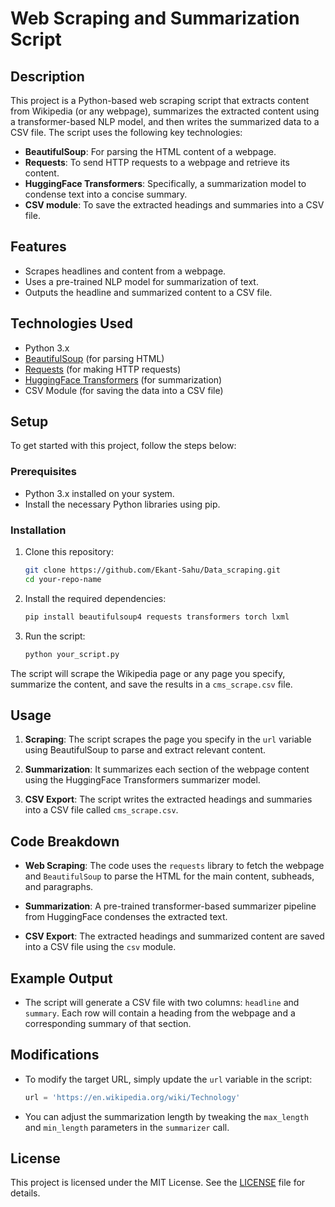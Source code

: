 # Web Scraping and Summarization Script

## Description

This project is a Python-based web scraping script that extracts content from Wikipedia (or any webpage), summarizes the extracted content using a transformer-based NLP model, and then writes the summarized data to a CSV file. The script uses the following key technologies:
- **BeautifulSoup**: For parsing the HTML content of a webpage.
- **Requests**: To send HTTP requests to a webpage and retrieve its content.
- **HuggingFace Transformers**: Specifically, a summarization model to condense text into a concise summary.
- **CSV module**: To save the extracted headings and summaries into a CSV file.

## Features

- Scrapes headlines and content from a webpage.
- Uses a pre-trained NLP model for summarization of text.
- Outputs the headline and summarized content to a CSV file.
  
## Technologies Used

- Python 3.x
- [BeautifulSoup](https://www.crummy.com/software/BeautifulSoup/) (for parsing HTML)
- [Requests](https://pypi.org/project/requests/) (for making HTTP requests)
- [HuggingFace Transformers](https://huggingface.co/transformers/) (for summarization)
- CSV Module (for saving the data into a CSV file)

## Setup

To get started with this project, follow the steps below:

### Prerequisites

- Python 3.x installed on your system.
- Install the necessary Python libraries using pip.

### Installation

1. Clone this repository:
    ```bash
    git clone https://github.com/Ekant-Sahu/Data_scraping.git
    cd your-repo-name
    ```

2. Install the required dependencies:
    ```bash
    pip install beautifulsoup4 requests transformers torch lxml
    ```

3. Run the script:
    ```bash
    python your_script.py
    ```

The script will scrape the Wikipedia page or any page you specify, summarize the content, and save the results in a `cms_scrape.csv` file.

## Usage

1. **Scraping**: The script scrapes the page you specify in the `url` variable using BeautifulSoup to parse and extract relevant content.
  
2. **Summarization**: It summarizes each section of the webpage content using the HuggingFace Transformers summarizer model.

3. **CSV Export**: The script writes the extracted headings and summaries into a CSV file called `cms_scrape.csv`.

## Code Breakdown

- **Web Scraping**: 
    The code uses the `requests` library to fetch the webpage and `BeautifulSoup` to parse the HTML for the main content, subheads, and paragraphs.
  
- **Summarization**: 
    A pre-trained transformer-based summarizer pipeline from HuggingFace condenses the extracted text.

- **CSV Export**: 
    The extracted headings and summarized content are saved into a CSV file using the `csv` module.

## Example Output

- The script will generate a CSV file with two columns: `headline` and `summary`. Each row will contain a heading from the webpage and a corresponding summary of that section.

## Modifications

- To modify the target URL, simply update the `url` variable in the script:
    ```python
    url = 'https://en.wikipedia.org/wiki/Technology'
    ```
  
- You can adjust the summarization length by tweaking the `max_length` and `min_length` parameters in the `summarizer` call.

## License

This project is licensed under the MIT License. See the [LICENSE](LICENSE) file for details.
